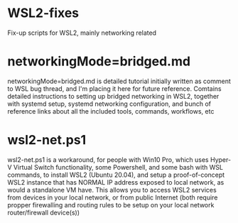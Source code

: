 # WSL2-fixes
Fix-up scripts for WSL2, mainly networking related

# networkingMode=bridged.md
networkingMode=bridged.md is detailed tutorial initially written as comment to WSL bug thread, and I'm placing it here for future reference.
Comtains detailed instructions to setting up bridged networking in WSL2, together with systemd setup, systemd networking configuration, and bunch of reference links about all the included tools, commands, workflows, etc

# wsl2-net.ps1
wsl2-net.ps1 is a workaround, for people with Win10 Pro, which uses Hyper-V Virtual Switch functionality, some Powershell, and some bash with WSL commands, to install WSL2 (Ubuntu 20.04), and setup a proof-of-concept WSL2 instance that has NORMAL IP address exposed to local network, as would a standalone VM have. This allows you to access WSL2 services from devices in your local network, or from public Internet (both require propper firewalling and routing rules to be setup on your local network router/firewall device(s))
